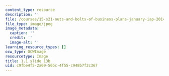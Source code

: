 ```yaml
---
content_type: resource
description: ''
file: /courses/15-s21-nuts-and-bolts-of-business-plans-january-iap-2014/c9fbe4f52a0956bc4f55c948b7f2c367_Slide13b.JPG
file_type: image/jpeg
image_metadata:
  caption: ''
  credit: ''
  image-alt: ''
learning_resource_types: []
ocw_type: OCWImage
resourcetype: Image
title: 1.1 slide 13b
uid: c9fbe4f5-2a09-56bc-4f55-c948b7f2c367
---
```

